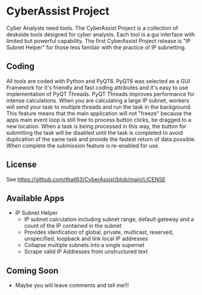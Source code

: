 # CyberAssist Project  
Cyber Analysts need tools. The CyberAssist Project is a collection of deskside tools designed for cyber analysts. Each tool is a gui interface with limited but powerful capability. The first CyberAssist Project release is "IP Subnet Helper" for those less familair with the practice of IP subnetting.  

## Coding
All tools are coded with Python and PyQT6. PyQT6 was selected as a GUI Framework for it's friendly and fast coding attributes and it's easy to use implementation of PyQT Threads. PyQT Threads improves performance for intense calculations. When you are calculating a large IP subnet, workers will send your task to multiple threads and run the task in the background. This feature means that the main application will not "freeze" because the apps main event loop is still free to process button clicks, be dragged to a new location. When a task is being processed in this way, the button for submitting the task will be disabled until the task is completed to avoid duplication of the same task and provide the fastest return of data possible. When complete the submission feature is re-enabled for use.

## License
See https://github.com/thall63/CyberAssist/blob/main/LICENSE

## Available Apps
- IP Subnet Helper
  - IP subnet calculation including subnet range, default gateway and a count of the IP contained in the subnet
  - Provides idenfication of global, private, multicast, reserved, unspecified, loopback and link local IP addresses
  - Collapse multiple subnets into a single supernet
  - Scrape valid IP Addresses from unstructured text

## Coming Soon
- Maybe you will leave comments and tell me!!!
